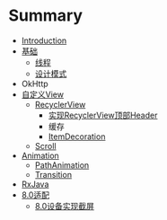 # Summary

* [Introduction](README.md)
* [基础](chapter1.md)
  * [线程](chapter1/xian-cheng.md)
  * [设计模式](chapter1/she-ji-mo-shi.md)
* OkHttp
* [自定义View](zi-ding-yi-view.md)
  * [RecyclerView](zi-ding-yi-view/recyclerview.md)
    * [实现RecyclerView顶部Header](zi-ding-yi-view/recyclerview/shi-xian-recyclerview-ding-bu-header.md)
    * 缓存
    * [ItemDecoration](zi-ding-yi-view/recyclerview/itemdecoration.md)
  * [Scroll](zi-ding-yi-view/scroll.md)
* [Animation](animation.md)
  * [PathAnimation](animation/pathanimation.md)
  * [Transition](animation/transition.md)
* [RxJava](rxjava.md)
* [8.0适配](80shi-pei.md)
  * [8.0设备实现截屏](80shi-pei/80she-bei-shi-xian-jie-ping.md)

